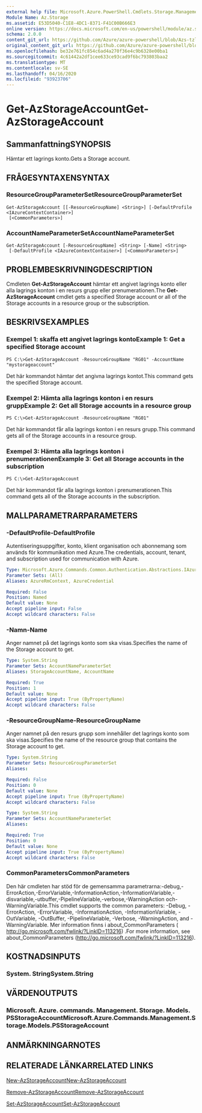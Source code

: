 ```yaml
---
external help file: Microsoft.Azure.PowerShell.Cmdlets.Storage.Management.dll-Help.xml
Module Name: Az.Storage
ms.assetid: E53D5040-C1E8-4DC1-8371-F41C00B666E3
online version: https://docs.microsoft.com/en-us/powershell/module/az.storage/get-azstorageaccount
schema: 2.0.0
content_git_url: https://github.com/Azure/azure-powershell/blob/Azs-tzl/src/Storage/Storage.Management/help/Get-AzStorageAccount.md
original_content_git_url: https://github.com/Azure/azure-powershell/blob/Azs-tzl/src/Storage/Storage.Management/help/Get-AzStorageAccount.md
ms.openlocfilehash: be32e761fc854c6ad4a270f36e4c9b6328e00ba1
ms.sourcegitcommit: 4c61442a2df1cee633ce93cad9f6bc793803baa2
ms.translationtype: MT
ms.contentlocale: sv-SE
ms.lasthandoff: 04/16/2020
ms.locfileid: "93923706"
---
```

# <span data-ttu-id="947aa-101">Get-AzStorageAccount</span><span class="sxs-lookup"><span data-stu-id="947aa-101">Get-AzStorageAccount</span></span>

## <span data-ttu-id="947aa-102">Sammanfattning</span><span class="sxs-lookup"><span data-stu-id="947aa-102">SYNOPSIS</span></span>
<span data-ttu-id="947aa-103">Hämtar ett lagrings konto.</span><span class="sxs-lookup"><span data-stu-id="947aa-103">Gets a Storage account.</span></span>

## <span data-ttu-id="947aa-104">FRÅGESYNTAXEN</span><span class="sxs-lookup"><span data-stu-id="947aa-104">SYNTAX</span></span>

### <span data-ttu-id="947aa-105">ResourceGroupParameterSet</span><span class="sxs-lookup"><span data-stu-id="947aa-105">ResourceGroupParameterSet</span></span>
```
Get-AzStorageAccount [[-ResourceGroupName] <String>] [-DefaultProfile <IAzureContextContainer>]
 [<CommonParameters>]
```

### <span data-ttu-id="947aa-106">AccountNameParameterSet</span><span class="sxs-lookup"><span data-stu-id="947aa-106">AccountNameParameterSet</span></span>
```
Get-AzStorageAccount [-ResourceGroupName] <String> [-Name] <String>
 [-DefaultProfile <IAzureContextContainer>] [<CommonParameters>]
```

## <span data-ttu-id="947aa-107">PROBLEMBESKRIVNING</span><span class="sxs-lookup"><span data-stu-id="947aa-107">DESCRIPTION</span></span>
<span data-ttu-id="947aa-108">Cmdleten **Get-AzStorageAccount** hämtar ett angivet lagrings konto eller alla lagrings konton i en resurs grupp eller prenumerationen.</span><span class="sxs-lookup"><span data-stu-id="947aa-108">The **Get-AzStorageAccount** cmdlet gets a specified Storage account or all of the Storage accounts in a resource group or the subscription.</span></span>

## <span data-ttu-id="947aa-109">BESKRIVS</span><span class="sxs-lookup"><span data-stu-id="947aa-109">EXAMPLES</span></span>

### <span data-ttu-id="947aa-110">Exempel 1: skaffa ett angivet lagrings konto</span><span class="sxs-lookup"><span data-stu-id="947aa-110">Example 1: Get a specified Storage account</span></span>
```
PS C:\>Get-AzStorageAccount -ResourceGroupName "RG01" -AccountName "mystorageaccount"
```

<span data-ttu-id="947aa-111">Det här kommandot hämtar det angivna lagrings kontot.</span><span class="sxs-lookup"><span data-stu-id="947aa-111">This command gets the specified Storage account.</span></span>

### <span data-ttu-id="947aa-112">Exempel 2: Hämta alla lagrings konton i en resurs grupp</span><span class="sxs-lookup"><span data-stu-id="947aa-112">Example 2: Get all Storage accounts in a resource group</span></span>
```
PS C:\>Get-AzStorageAccount -ResourceGroupName "RG01"
```

<span data-ttu-id="947aa-113">Det här kommandot får alla lagrings konton i en resurs grupp.</span><span class="sxs-lookup"><span data-stu-id="947aa-113">This command gets all of the Storage accounts in a resource group.</span></span>

### <span data-ttu-id="947aa-114">Exempel 3: Hämta alla lagrings konton i prenumerationen</span><span class="sxs-lookup"><span data-stu-id="947aa-114">Example 3:  Get all Storage accounts in the subscription</span></span>
```
PS C:\>Get-AzStorageAccount
```

<span data-ttu-id="947aa-115">Det här kommandot får alla lagrings konton i prenumerationen.</span><span class="sxs-lookup"><span data-stu-id="947aa-115">This command gets all of the Storage accounts in the subscription.</span></span>

## <span data-ttu-id="947aa-116">MALLPARAMETRAR</span><span class="sxs-lookup"><span data-stu-id="947aa-116">PARAMETERS</span></span>

### <span data-ttu-id="947aa-117">-DefaultProfile</span><span class="sxs-lookup"><span data-stu-id="947aa-117">-DefaultProfile</span></span>
<span data-ttu-id="947aa-118">Autentiseringsuppgifter, konto, klient organisation och abonnemang som används för kommunikation med Azure.</span><span class="sxs-lookup"><span data-stu-id="947aa-118">The credentials, account, tenant, and subscription used for communication with Azure.</span></span>

```yaml
Type: Microsoft.Azure.Commands.Common.Authentication.Abstractions.IAzureContextContainer
Parameter Sets: (All)
Aliases: AzureRmContext, AzureCredential

Required: False
Position: Named
Default value: None
Accept pipeline input: False
Accept wildcard characters: False
```

### <span data-ttu-id="947aa-119">-Namn</span><span class="sxs-lookup"><span data-stu-id="947aa-119">-Name</span></span>
<span data-ttu-id="947aa-120">Anger namnet på det lagrings konto som ska visas.</span><span class="sxs-lookup"><span data-stu-id="947aa-120">Specifies the name of the Storage account to get.</span></span>

```yaml
Type: System.String
Parameter Sets: AccountNameParameterSet
Aliases: StorageAccountName, AccountName

Required: True
Position: 1
Default value: None
Accept pipeline input: True (ByPropertyName)
Accept wildcard characters: False
```

### <span data-ttu-id="947aa-121">-ResourceGroupName</span><span class="sxs-lookup"><span data-stu-id="947aa-121">-ResourceGroupName</span></span>
<span data-ttu-id="947aa-122">Anger namnet på den resurs grupp som innehåller det lagrings konto som ska visas.</span><span class="sxs-lookup"><span data-stu-id="947aa-122">Specifies the name of the resource group that contains the Storage account to get.</span></span>

```yaml
Type: System.String
Parameter Sets: ResourceGroupParameterSet
Aliases:

Required: False
Position: 0
Default value: None
Accept pipeline input: True (ByPropertyName)
Accept wildcard characters: False
```

```yaml
Type: System.String
Parameter Sets: AccountNameParameterSet
Aliases:

Required: True
Position: 0
Default value: None
Accept pipeline input: True (ByPropertyName)
Accept wildcard characters: False
```

### <span data-ttu-id="947aa-123">CommonParameters</span><span class="sxs-lookup"><span data-stu-id="947aa-123">CommonParameters</span></span>
<span data-ttu-id="947aa-124">Den här cmdleten har stöd för de gemensamma parametrarna:-debug,-ErrorAction,-ErrorVariable,-InformationAction,-InformationVariable,-disvariable,-utbuffer,-PipelineVariable,-verbose,-WarningAction och-WarningVariable.</span><span class="sxs-lookup"><span data-stu-id="947aa-124">This cmdlet supports the common parameters: -Debug, -ErrorAction, -ErrorVariable, -InformationAction, -InformationVariable, -OutVariable, -OutBuffer, -PipelineVariable, -Verbose, -WarningAction, and -WarningVariable.</span></span> <span data-ttu-id="947aa-125">Mer information finns i about_CommonParameters ( http://go.microsoft.com/fwlink/?LinkID=113216) .</span><span class="sxs-lookup"><span data-stu-id="947aa-125">For more information, see about_CommonParameters (http://go.microsoft.com/fwlink/?LinkID=113216).</span></span>

## <span data-ttu-id="947aa-126">KOSTNADS</span><span class="sxs-lookup"><span data-stu-id="947aa-126">INPUTS</span></span>

### <span data-ttu-id="947aa-127">System. String</span><span class="sxs-lookup"><span data-stu-id="947aa-127">System.String</span></span>

## <span data-ttu-id="947aa-128">VÄRDEN</span><span class="sxs-lookup"><span data-stu-id="947aa-128">OUTPUTS</span></span>

### <span data-ttu-id="947aa-129">Microsoft. Azure. commands. Management. Storage. Models. PSStorageAccount</span><span class="sxs-lookup"><span data-stu-id="947aa-129">Microsoft.Azure.Commands.Management.Storage.Models.PSStorageAccount</span></span>

## <span data-ttu-id="947aa-130">ANMÄRKNINGAR</span><span class="sxs-lookup"><span data-stu-id="947aa-130">NOTES</span></span>

## <span data-ttu-id="947aa-131">RELATERADE LÄNKAR</span><span class="sxs-lookup"><span data-stu-id="947aa-131">RELATED LINKS</span></span>

[<span data-ttu-id="947aa-132">New-AzStorageAccount</span><span class="sxs-lookup"><span data-stu-id="947aa-132">New-AzStorageAccount</span></span>](./New-AzStorageAccount.md)

[<span data-ttu-id="947aa-133">Remove-AzStorageAccount</span><span class="sxs-lookup"><span data-stu-id="947aa-133">Remove-AzStorageAccount</span></span>](./Remove-AzStorageAccount.md)

[<span data-ttu-id="947aa-134">Set-AzStorageAccount</span><span class="sxs-lookup"><span data-stu-id="947aa-134">Set-AzStorageAccount</span></span>](./Set-AzStorageAccount.md)



